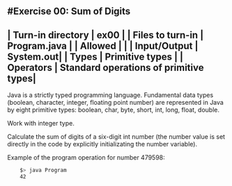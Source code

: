 #Exercise 00: Sum of Digits
------------------------------------------------------
| Turn-in directory | ex00 |
| Files to turn-in |	Program.java |
| **Allowed** | |
| Input/Output | System.out|
| Types |	Primitive types |
| Operators |	Standard operations of primitive types|
------------------------------------------------------

Java is a strictly typed programming language. Fundamental data types (boolean, character, integer, floating point number) are represented in Java by eight primitive types: boolean, char, byte, short, int, long, float, double.

Work with integer type.

Calculate the sum of digits of a six-digit int number (the number value is set directly in the code by explicitly initializating the number variable).

Example of the program operation for number 479598:

```bash
	$> java Program
	42
```
